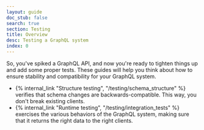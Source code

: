 ```yaml
---
layout: guide
doc_stub: false
search: true
section: Testing
title: Overview
desc: Testing a GraphQL system
index: 0
---
```



So, you've spiked a GraphQL API, and now you're ready to tighten things up and add some proper tests. These guides will help you think about how to ensure stability and compatibility for your GraphQL system.

- {% internal_link "Structure testing", "/testing/schema_structure" %} verifies that schema changes are backwards-compatible. This way, you don't break existing clients.
- {% internal_link "Runtime testing", "/testing/integration_tests" %} exercises the various behaviors of the GraphQL system, making sure that it returns the right data to the right clients.
